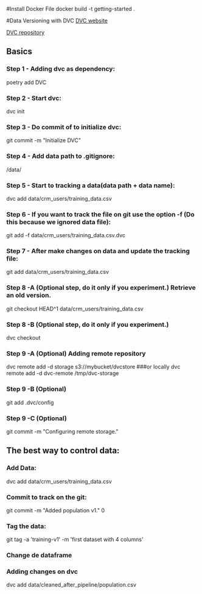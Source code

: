 #Install Docker File
docker build -t getting-started .

#Data Versioning with DVC
[DVC website](https://dvc.org)

[DVC repository](https://github.com/iterative/dvc)

## Basics

### Step 1 - Adding dvc as dependency:
poetry add DVC

### Step 2 - Start dvc:
dvc init

### Step 3 - Do commit of to initialize dvc:
git commit -m "Initialize DVC"

### Step 4 - Add data path to .gitignore:
/data/

### Step 5 - Start to tracking a data(data path + data name):
dvc add data/crm_users/training_data.csv 

### Step 6 - If you want to track the file on git use the option -f (Do this because we ignored data file):
git add -f data/crm_users/training_data.csv.dvc

### Step 7 - After make changes on data and update the tracking file:
git add data/crm_users/training_data.csv 

### Step 8 -A (Optional step, do it only if you experiment.) Retrieve an old version.
git checkout HEAD^1 data/crm_users/training_data.csv 

### Step 8 -B (Optional step, do it only if you experiment.)
dvc checkout

### Step 9 -A (Optional) Adding remote repository
dvc remote add -d storage s3://mybucket/dvcstore
###or locally
dvc remote add -d dvc-remote /tmp/dvc-storage

### Step 9 -B (Optional) 
git add .dvc/config

### Step 9 -C (Optional) 
git commit -m "Configuring remote storage."

## The best way to control data:

### Add Data:
dvc add data/crm_users/training_data.csv 

###  Commit to track on the git:
git commit -m "Added population v1."
0
### Tag the data:
git tag -a 'training-v1' -m 'first dataset with 4 columns'

### Change de dataframe

### Adding changes on dvc
dvc add data/cleaned_after_pipeline/population.csv



